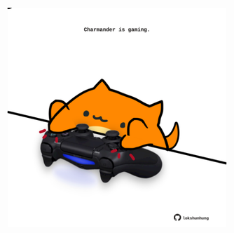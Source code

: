 <!-- built at 20/04/2022, 24:01:20 UTC -->
<p align="center">
  <img width="500" height="500" src="./ReadmeImage.svg">
</p>
